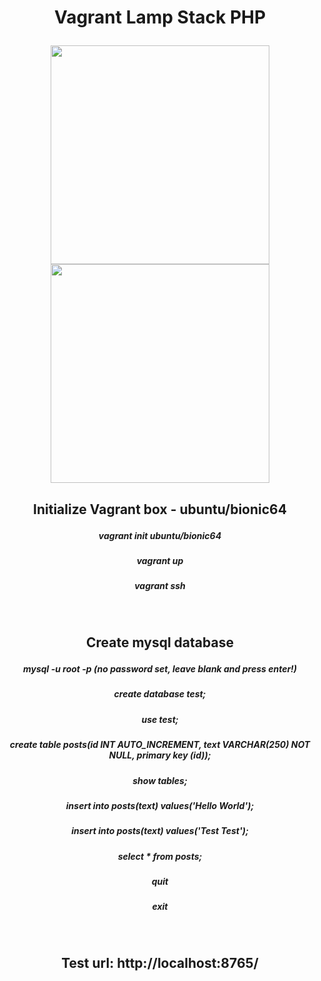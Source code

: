 <h1><b><p align="center">Vagrant Lamp Stack PHP</p></b></h1>

<p align="center">
<img width="350px" src="https://fizzbuzz3.s3-eu-west-1.amazonaws.com/php_300.png">
<img width="350px" src="https://github.com/sargef/vagrant-lamp-stack-php/blob/master/vagrant.png">
  </p>

<h2><b><p align="center">Initialize Vagrant box - ubuntu/bionic64</p></b></h2>
<h5><b><p align="center">vagrant init ubuntu/bionic64</p></b></h5>
<h5><b><p align="center">vagrant up</p></b></h5>
<h5><b><p align="center">vagrant ssh</p></b></h5>
</br>

<h2><b><p align="center">Create mysql database</p></b></h2>
<h5><b><p align="center">mysql -u root -p (no password set, leave blank and press enter!)</p></b></h5>
<h5><b><p align="center">create database test;</p></b></h5>
<h5><b><p align="center">use test;</p></b></h5>
<h5><b><p align="center">create table posts(id INT AUTO_INCREMENT, text VARCHAR(250) NOT NULL, primary key (id));</p></b></h5>
<h5><b><p align="center">show tables;</p></b></h5>
<h5><b><p align="center">insert into posts(text) values('Hello World');</p></b></h5>
<h5><b><p align="center">insert into posts(text) values('Test Test');</p></b></h5>
<h5><b><p align="center">select * from posts;</p></b></h5>
<h5><b><p align="center">quit</p></b></h5>
<h5><b><p align="center">exit</p></b></h5>
</br>

<h2><b><p align="center">Test url: http://localhost:8765/</p></b></h2>







